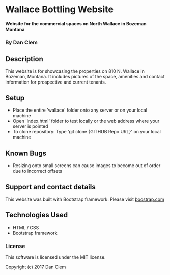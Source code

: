 # Wallace Bottling Website

#### Website for the commercial spaces on North Wallace in Bozeman Montana

### By Dan Clem

## Description

This website is for showcasing the properties on 810 N. Wallace in Bozeman, Montana. It includes pictures of the space, amenities and contact information for prospective and current tenants.

## Setup

* Place the entire 'wallace' folder onto any server or on your local machine
* Open 'index.html' folder to test locally or the web address where your server is pointed
* To clone repository: Type 'git clone {GITHUB Repo URL}' on your local machine

## Known Bugs

* Resizing onto small screens can cause images to become out of order due to incorrect offsets

## Support and contact details

This website was built with Bootstrap framework. Please visit [boostrap.com](http://www.getbootstrap.com)

## Technologies Used

* HTML / CSS
* Bootstrap framework

### License

This software is licensed under the MIT license.

Copyright (c) 2017 Dan Clem
